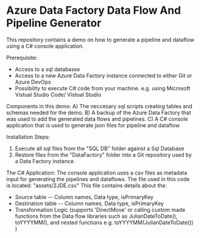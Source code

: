 # Azure Data Factory Data Flow And Pipeline Generator
This repository contains a demo on how to generate a pipeline and dataflow using a C# console application.

Prerequisite:
- Access to a sql databasse
- Access to a new Azure Data Factory instance connected to either Git or Azure DevOps
- Possibility to execute C# code from your machine. e.g. using Microsoft Vistual Studio Code/ Vistual Studio

Components in this demo:
A) The neccesary sql scripts creating tables and schemas needed for the demo. 
B) A backup of the Azure Data Factory that was used to add the generated data flows and pipelines. 
C) A C# console application that is used to generate json files for pipeline and dataflow

Installation Steps:
1) Execute all sql files from the "SQL DB" folder against a Sql Database
2) Restore files from the "DataFactory" folder into a Git repository used by a Data Factory instance.

The C# Application:
The console application uses a csv files as metadata input for generating the pipelines and dataflows. The file used in this code is located: "assets/2JDE.csv"
This file contains details about the:
- Source table
  -- Column names, Data type, isPrimaryKey
- Destination table
  -- Column names, Data type, isPrimaryKey
- Transformation Logic (supports 'DirectMove' or calling custom made functions from the Data flow libraries such as JulianDateToDate(), toYYYYMM(), and nested functions e.g. toYYYYMM(JulianDateToDate()) )

